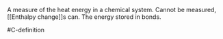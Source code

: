 A measure of the heat energy in a chemical system. Cannot be measured, [[Enthalpy change]]s can. 
The energy stored in bonds.

#C-definition 

